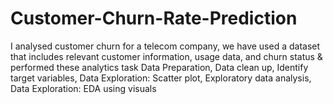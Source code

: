# Customer-Churn-Rate-Prediction
I analysed  customer churn for a telecom company, we have used a dataset that includes relevant customer information, usage data, and churn status &amp; performed these analytics task Data Preparation, Data clean up, Identify target variables, Data Exploration: Scatter plot, Exploratory data analysis, Data Exploration: EDA using visuals
